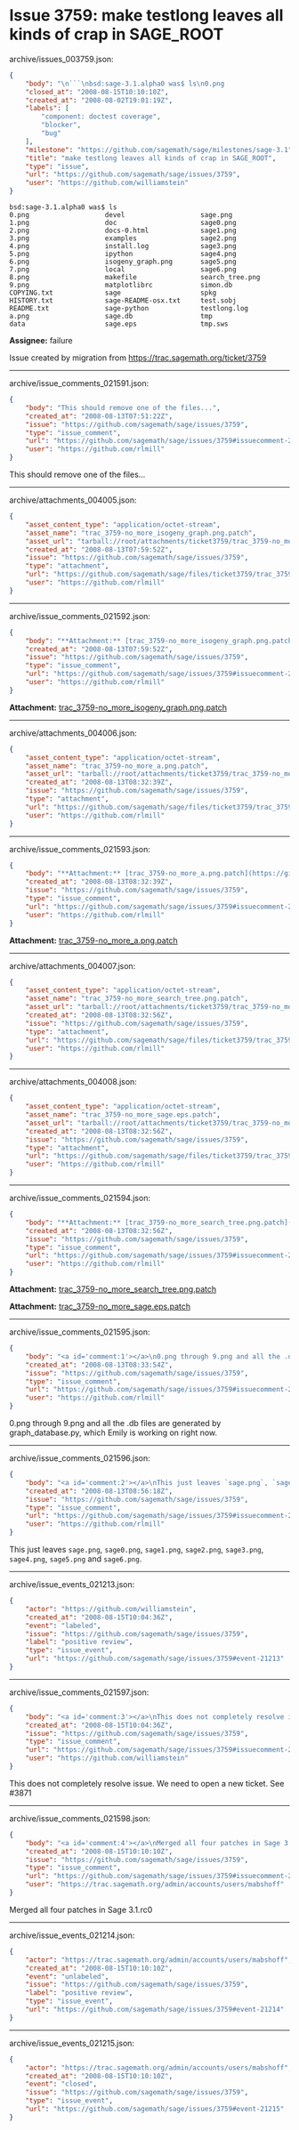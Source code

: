 # Issue 3759: make testlong leaves all kinds of crap in SAGE_ROOT

archive/issues_003759.json:
```json
{
    "body": "\n```\nbsd:sage-3.1.alpha0 was$ ls\n0.png                   devel                   sage.png\n1.png                   doc                     sage0.png\n2.png                   docs-0.html             sage1.png\n3.png                   examples                sage2.png\n4.png                   install.log             sage3.png\n5.png                   ipython                 sage4.png\n6.png                   isogeny_graph.png       sage5.png\n7.png                   local                   sage6.png\n8.png                   makefile                search_tree.png\n9.png                   matplotlibrc            simon.db\nCOPYING.txt             sage                    spkg\nHISTORY.txt             sage-README-osx.txt     test.sobj\nREADME.txt              sage-python             testlong.log\na.png                   sage.db                 tmp\ndata                    sage.eps                tmp.sws\n```\n\n**Assignee:** failure\n\nIssue created by migration from https://trac.sagemath.org/ticket/3759\n\n",
    "closed_at": "2008-08-15T10:10:10Z",
    "created_at": "2008-08-02T19:01:19Z",
    "labels": [
        "component: doctest coverage",
        "blocker",
        "bug"
    ],
    "milestone": "https://github.com/sagemath/sage/milestones/sage-3.1",
    "title": "make testlong leaves all kinds of crap in SAGE_ROOT",
    "type": "issue",
    "url": "https://github.com/sagemath/sage/issues/3759",
    "user": "https://github.com/williamstein"
}
```

```
bsd:sage-3.1.alpha0 was$ ls
0.png                   devel                   sage.png
1.png                   doc                     sage0.png
2.png                   docs-0.html             sage1.png
3.png                   examples                sage2.png
4.png                   install.log             sage3.png
5.png                   ipython                 sage4.png
6.png                   isogeny_graph.png       sage5.png
7.png                   local                   sage6.png
8.png                   makefile                search_tree.png
9.png                   matplotlibrc            simon.db
COPYING.txt             sage                    spkg
HISTORY.txt             sage-README-osx.txt     test.sobj
README.txt              sage-python             testlong.log
a.png                   sage.db                 tmp
data                    sage.eps                tmp.sws
```

**Assignee:** failure

Issue created by migration from https://trac.sagemath.org/ticket/3759





---

archive/issue_comments_021591.json:
```json
{
    "body": "This should remove one of the files...",
    "created_at": "2008-08-13T07:51:22Z",
    "issue": "https://github.com/sagemath/sage/issues/3759",
    "type": "issue_comment",
    "url": "https://github.com/sagemath/sage/issues/3759#issuecomment-21591",
    "user": "https://github.com/rlmill"
}
```

This should remove one of the files...



---

archive/attachments_004005.json:
```json
{
    "asset_content_type": "application/octet-stream",
    "asset_name": "trac_3759-no_more_isogeny_graph.png.patch",
    "asset_url": "tarball://root/attachments/ticket3759/trac_3759-no_more_isogeny_graph.png.patch",
    "created_at": "2008-08-13T07:59:52Z",
    "issue": "https://github.com/sagemath/sage/issues/3759",
    "type": "attachment",
    "url": "https://github.com/sagemath/sage/files/ticket3759/trac_3759-no_more_isogeny_graph.png.patch",
    "user": "https://github.com/rlmill"
}
```



---

archive/issue_comments_021592.json:
```json
{
    "body": "**Attachment:** [trac_3759-no_more_isogeny_graph.png.patch](https://github.com/sagemath/sage/files/ticket3759/trac_3759-no_more_isogeny_graph.png.patch)",
    "created_at": "2008-08-13T07:59:52Z",
    "issue": "https://github.com/sagemath/sage/issues/3759",
    "type": "issue_comment",
    "url": "https://github.com/sagemath/sage/issues/3759#issuecomment-21592",
    "user": "https://github.com/rlmill"
}
```

**Attachment:** [trac_3759-no_more_isogeny_graph.png.patch](https://github.com/sagemath/sage/files/ticket3759/trac_3759-no_more_isogeny_graph.png.patch)



---

archive/attachments_004006.json:
```json
{
    "asset_content_type": "application/octet-stream",
    "asset_name": "trac_3759-no_more_a.png.patch",
    "asset_url": "tarball://root/attachments/ticket3759/trac_3759-no_more_a.png.patch",
    "created_at": "2008-08-13T08:32:39Z",
    "issue": "https://github.com/sagemath/sage/issues/3759",
    "type": "attachment",
    "url": "https://github.com/sagemath/sage/files/ticket3759/trac_3759-no_more_a.png.patch",
    "user": "https://github.com/rlmill"
}
```



---

archive/issue_comments_021593.json:
```json
{
    "body": "**Attachment:** [trac_3759-no_more_a.png.patch](https://github.com/sagemath/sage/files/ticket3759/trac_3759-no_more_a.png.patch)",
    "created_at": "2008-08-13T08:32:39Z",
    "issue": "https://github.com/sagemath/sage/issues/3759",
    "type": "issue_comment",
    "url": "https://github.com/sagemath/sage/issues/3759#issuecomment-21593",
    "user": "https://github.com/rlmill"
}
```

**Attachment:** [trac_3759-no_more_a.png.patch](https://github.com/sagemath/sage/files/ticket3759/trac_3759-no_more_a.png.patch)



---

archive/attachments_004007.json:
```json
{
    "asset_content_type": "application/octet-stream",
    "asset_name": "trac_3759-no_more_search_tree.png.patch",
    "asset_url": "tarball://root/attachments/ticket3759/trac_3759-no_more_search_tree.png.patch",
    "created_at": "2008-08-13T08:32:56Z",
    "issue": "https://github.com/sagemath/sage/issues/3759",
    "type": "attachment",
    "url": "https://github.com/sagemath/sage/files/ticket3759/trac_3759-no_more_search_tree.png.patch",
    "user": "https://github.com/rlmill"
}
```



---

archive/attachments_004008.json:
```json
{
    "asset_content_type": "application/octet-stream",
    "asset_name": "trac_3759-no_more_sage.eps.patch",
    "asset_url": "tarball://root/attachments/ticket3759/trac_3759-no_more_sage.eps.patch",
    "created_at": "2008-08-13T08:32:56Z",
    "issue": "https://github.com/sagemath/sage/issues/3759",
    "type": "attachment",
    "url": "https://github.com/sagemath/sage/files/ticket3759/trac_3759-no_more_sage.eps.patch",
    "user": "https://github.com/rlmill"
}
```



---

archive/issue_comments_021594.json:
```json
{
    "body": "**Attachment:** [trac_3759-no_more_search_tree.png.patch](https://github.com/sagemath/sage/files/ticket3759/trac_3759-no_more_search_tree.png.patch)\n\n**Attachment:** [trac_3759-no_more_sage.eps.patch](https://github.com/sagemath/sage/files/ticket3759/trac_3759-no_more_sage.eps.patch)",
    "created_at": "2008-08-13T08:32:56Z",
    "issue": "https://github.com/sagemath/sage/issues/3759",
    "type": "issue_comment",
    "url": "https://github.com/sagemath/sage/issues/3759#issuecomment-21594",
    "user": "https://github.com/rlmill"
}
```

**Attachment:** [trac_3759-no_more_search_tree.png.patch](https://github.com/sagemath/sage/files/ticket3759/trac_3759-no_more_search_tree.png.patch)

**Attachment:** [trac_3759-no_more_sage.eps.patch](https://github.com/sagemath/sage/files/ticket3759/trac_3759-no_more_sage.eps.patch)



---

archive/issue_comments_021595.json:
```json
{
    "body": "<a id='comment:1'></a>\n0.png through 9.png and all the .db files are generated by graph_database.py, which Emily is working on right now.",
    "created_at": "2008-08-13T08:33:54Z",
    "issue": "https://github.com/sagemath/sage/issues/3759",
    "type": "issue_comment",
    "url": "https://github.com/sagemath/sage/issues/3759#issuecomment-21595",
    "user": "https://github.com/rlmill"
}
```

<a id='comment:1'></a>
0.png through 9.png and all the .db files are generated by graph_database.py, which Emily is working on right now.



---

archive/issue_comments_021596.json:
```json
{
    "body": "<a id='comment:2'></a>\nThis just leaves `sage.png`, `sage0.png`, `sage1.png`, `sage2.png`, `sage3.png`, `sage4.png`, `sage5.png` and `sage6.png`.",
    "created_at": "2008-08-13T08:56:18Z",
    "issue": "https://github.com/sagemath/sage/issues/3759",
    "type": "issue_comment",
    "url": "https://github.com/sagemath/sage/issues/3759#issuecomment-21596",
    "user": "https://github.com/rlmill"
}
```

<a id='comment:2'></a>
This just leaves `sage.png`, `sage0.png`, `sage1.png`, `sage2.png`, `sage3.png`, `sage4.png`, `sage5.png` and `sage6.png`.



---

archive/issue_events_021213.json:
```json
{
    "actor": "https://github.com/williamstein",
    "created_at": "2008-08-15T10:04:36Z",
    "event": "labeled",
    "issue": "https://github.com/sagemath/sage/issues/3759",
    "label": "positive review",
    "type": "issue_event",
    "url": "https://github.com/sagemath/sage/issues/3759#event-21213"
}
```



---

archive/issue_comments_021597.json:
```json
{
    "body": "<a id='comment:3'></a>\nThis does not completely resolve issue.  We need to open a new ticket.   See #3871",
    "created_at": "2008-08-15T10:04:36Z",
    "issue": "https://github.com/sagemath/sage/issues/3759",
    "type": "issue_comment",
    "url": "https://github.com/sagemath/sage/issues/3759#issuecomment-21597",
    "user": "https://github.com/williamstein"
}
```

<a id='comment:3'></a>
This does not completely resolve issue.  We need to open a new ticket.   See #3871



---

archive/issue_comments_021598.json:
```json
{
    "body": "<a id='comment:4'></a>\nMerged all four patches in Sage 3.1.rc0",
    "created_at": "2008-08-15T10:10:10Z",
    "issue": "https://github.com/sagemath/sage/issues/3759",
    "type": "issue_comment",
    "url": "https://github.com/sagemath/sage/issues/3759#issuecomment-21598",
    "user": "https://trac.sagemath.org/admin/accounts/users/mabshoff"
}
```

<a id='comment:4'></a>
Merged all four patches in Sage 3.1.rc0



---

archive/issue_events_021214.json:
```json
{
    "actor": "https://trac.sagemath.org/admin/accounts/users/mabshoff",
    "created_at": "2008-08-15T10:10:10Z",
    "event": "unlabeled",
    "issue": "https://github.com/sagemath/sage/issues/3759",
    "label": "positive review",
    "type": "issue_event",
    "url": "https://github.com/sagemath/sage/issues/3759#event-21214"
}
```



---

archive/issue_events_021215.json:
```json
{
    "actor": "https://trac.sagemath.org/admin/accounts/users/mabshoff",
    "created_at": "2008-08-15T10:10:10Z",
    "event": "closed",
    "issue": "https://github.com/sagemath/sage/issues/3759",
    "type": "issue_event",
    "url": "https://github.com/sagemath/sage/issues/3759#event-21215"
}
```
